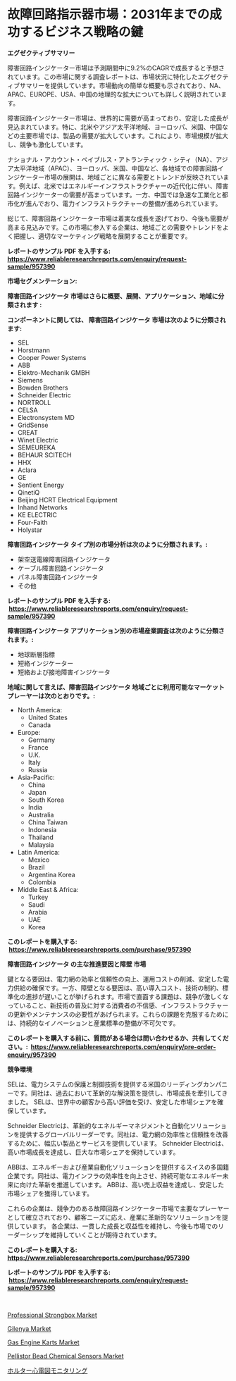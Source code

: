 <p><h1>故障回路指示器市場：2031年までの成功するビジネス戦略の鍵</h1></p><p><strong>エグゼクティブサマリー</strong></p>
<p><p>障害回路インジケーター市場は予測期間中に9.2%のCAGRで成長すると予想されています。この市場に関する調査レポートは、市場状況に特化したエグゼクティブサマリーを提供しています。市場動向の簡単な概要も示されており、NA、APAC、EUROPE、USA、中国の地理的な拡大についても詳しく説明されています。</p><p>障害回路インジケーター市場は、世界的に需要が高まっており、安定した成長が見込まれています。特に、北米やアジア太平洋地域、ヨーロッパ、米国、中国などの主要市場では、製品の需要が拡大しています。これにより、市場規模が拡大し、競争も激化しています。</p><p>ナショナル・アカウント・ペイブルス・アトランティック・シティ（NA）、アジア太平洋地域（APAC）、ヨーロッパ、米国、中国など、各地域での障害回路インジケーター市場の展開は、地域ごとに異なる需要とトレンドが反映されています。例えば、北米ではエネルギーインフラストラクチャーの近代化に伴い、障害回路インジケーターの需要が高まっています。一方、中国では急速な工業化と都市化が進んでおり、電力インフラストラクチャーの整備が進められています。</p><p>総じて、障害回路インジケーター市場は着実な成長を遂げており、今後も需要が高まる見込みです。この市場に参入する企業は、地域ごとの需要やトレンドをよく把握し、適切なマーケティング戦略を展開することが重要です。</p></p>
<p><strong>レポートのサンプル PDF を入手する: <a href="https://www.reliableresearchreports.com/enquiry/request-sample/957390">https://www.reliableresearchreports.com/enquiry/request-sample/957390</a></strong></p>
<p><strong>市場セグメンテーション:</strong></p>
<p><strong> 障害回路インジケータ 市場はさらに概要、展開、アプリケーション、地域に分類されます :</strong></p>
<p><strong>コンポーネントに関しては、 障害回路インジケータ 市場は次のように分類されます: &nbsp;</strong></p>
<p><ul><li>SEL</li><li>Horstmann</li><li>Cooper Power Systems</li><li>ABB</li><li>Elektro-Mechanik GMBH</li><li>Siemens</li><li>Bowden Brothers</li><li>Schneider Electric</li><li>NORTROLL</li><li>CELSA</li><li>Electronsystem MD</li><li>GridSense</li><li>CREAT</li><li>Winet Electric</li><li>SEMEUREKA</li><li>BEHAUR SCITECH</li><li>HHX</li><li>Aclara</li><li>GE</li><li>Sentient Energy</li><li>QinetiQ</li><li>Beijing HCRT Electrical Equipment</li><li>Inhand Networks</li><li>KE ELECTRIC</li><li>Four-Faith</li><li>Holystar</li></ul></p>
<p><strong> 障害回路インジケータ タイプ別の市場分析は次のように分類されます。:</strong></p>
<p><ul><li>架空送電線障害回路インジケータ</li><li>ケーブル障害回路インジケータ</li><li>パネル障害回路インジケータ</li><li>その他</li></ul></p>
<p><strong>レポートのサンプル PDF を入手する: &nbsp;<a href="https://www.reliableresearchreports.com/enquiry/request-sample/957390">https://www.reliableresearchreports.com/enquiry/request-sample/957390</a></strong></p>
<p><strong> 障害回路インジケータ アプリケーション別の市場産業調査は次のように分類されます。:</strong></p>
<p><ul><li>地球断層指標</li><li>短絡インジケーター</li><li>短絡および接地障害インジケータ</li></ul></p>
<p><strong>地域に関して言えば、障害回路インジケータ 地域ごとに利用可能なマーケットプレーヤーは次のとおりです。:</strong></p>
<p><ul>
    <li>
        North America:
        <ul>
            <li>United States</li>
            <li>Canada</li>
        </ul>
    </li>
    <li>
        Europe:
        <ul>
            <li>Germany</li>
            <li>France</li>
            <li>U.K.</li>
            <li>Italy</li>
            <li>Russia</li>
        </ul>
    </li>
    <li>
        Asia-Pacific:
        <ul>
            <li>China</li>
            <li>Japan</li>
            <li>South Korea</li>
            <li>India</li>
            <li>Australia</li>
            <li>China Taiwan</li>
            <li>Indonesia</li>
            <li>Thailand</li>
            <li>Malaysia</li>
        </ul>
    </li>
    <li>
        Latin America:
        <ul>
            <li>Mexico</li>
            <li>Brazil</li>
            <li>Argentina Korea</li>
            <li>Colombia</li>
        </ul>
    </li>
    <li>
        Middle East & Africa:
        <ul>
            <li>Turkey</li>
            <li>Saudi</li>
            <li>Arabia</li>
            <li>UAE</li>
            <li>Korea</li>
        </ul>
    </li>
    </ul></p>
<p><strong>このレポートを購入する: &nbsp;<a href="https://www.reliableresearchreports.com/purchase/957390">https://www.reliableresearchreports.com/purchase/957390</a></strong></p>
<p><strong>障害回路インジケータ の主な推進要因と障壁 市場</strong></p>
<p><p>鍵となる要因は、電力網の効率と信頼性の向上、運用コストの削減、安定した電力供給の確保です。一方、障壁となる要因は、高い導入コスト、技術の制約、標準化の進捗が遅いことが挙げられます。市場で直面する課題は、競争が激しくなっていること、新技術の普及に対する消費者の不信感、インフラストラクチャーの更新やメンテナンスの必要性があげられます。これらの課題を克服するためには、持続的なイノベーションと産業標準の整備が不可欠です。</p></p>
<p><strong>このレポートを購入する前に、質問がある場合は問い合わせるか、共有してください。:&nbsp; <a href="https://www.reliableresearchreports.com/enquiry/pre-order-enquiry/957390">https://www.reliableresearchreports.com/enquiry/pre-order-enquiry/957390</a></strong></p>
<p><strong>競争環境</strong></p>
<p><p>SELは、電力システムの保護と制御技術を提供する米国のリーディングカンパニーです。同社は、過去において革新的な解決策を提供し、市場成長を牽引してきました。 SELは、世界中の顧客から高い評価を受け、安定した市場シェアを確保しています。</p><p>Schneider Electricは、革新的なエネルギーマネジメントと自動化ソリューションを提供するグローバルリーダーです。同社は、電力網の効率性と信頼性を改善するために、幅広い製品とサービスを提供しています。 Schneider Electricは、高い市場成長を達成し、巨大な市場シェアを保持しています。</p><p>ABBは、エネルギーおよび産業自動化ソリューションを提供するスイスの多国籍企業です。同社は、電力インフラの効率性を向上させ、持続可能なエネルギー未来に向けた革新を推進しています。 ABBは、高い売上収益を達成し、安定した市場シェアを獲得しています。</p><p>これらの企業は、競争力のある故障回路インジケーター市場で主要なプレーヤーとして確立されており、顧客ニーズに応え、産業に革新的なソリューションを提供しています。 各企業は、一貫した成長と収益性を維持し、今後も市場でのリーダーシップを維持していくことが期待されています。</p></p>
<p><strong>このレポートを購入する: &nbsp; <a href="https://www.reliableresearchreports.com/purchase/957390">https://www.reliableresearchreports.com/purchase/957390</a></strong></p>
<p><strong>レポートのサンプル PDF を入手する: &nbsp;<a href="https://www.reliableresearchreports.com/enquiry/request-sample/957390">https://www.reliableresearchreports.com/enquiry/request-sample/957390</a></strong><strong></strong></p>
<p>&nbsp;</p>
<p><p><a href="https://github.com/gulaimolin/Market-Research-Report-List-3/blob/main/professional-strongbox-market.md">Professional Strongbox Market</a></p><p><a href="https://issuu.com/reportprime-2/docs/gilenya-market-size-2030.pptx">Gilenya Market</a></p><p><a href="https://issuu.com/reportprime-2/docs/gas-engine-karts-market-size-2030.pptx">Gas Engine Karts Market</a></p><p><a href="https://view.publitas.com/reportprime-1/pellistor-bead-chemical-sensors-market-size-global-industry-overview-market-segmentation-and-forecast-2024-to-2031/">Pellistor Bead Chemical Sensors Market</a></p><p><a href="https://github.com/DonaldShaw1965/Market-Research-Report-List-1/blob/main/39614236961.md">ホルター心電図モニタリング</a></p></p>
